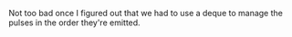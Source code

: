 Not too bad once I figured out that we had to use a deque to manage the pulses in the order they're emitted.